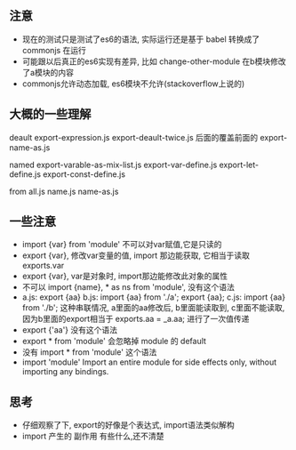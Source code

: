 ## 注意

* 现在的测试只是测试了es6的语法, 实际运行还是基于 babel 转换成了 commonjs 在运行
* 可能跟以后真正的es6实现有差异, 比如 change-other-module 在b模块修改了a模块的内容
* commonjs允许动态加载, es6模块不允许(stackoverflow上说的)


## 大概的一些理解

deault
  export-expression.js
  export-deault-twice.js 后面的覆盖前面的
  export-name-as.js

named
  export-varable-as-mix-list.js
  export-var-define.js
  export-let-define.js
  export-const-define.js

from
  all.js
  name.js
  name-as.js

## 一些注意

* import {var} from 'module' 不可以对var赋值,它是只读的
* export {var}, 修改var变量的值, import 那边能获取, 它相当于读取 exports.var
* export {var}, var是对象时, import那边能修改此对象的属性
* 不可以 import {name}, * as ns from 'module', 没有这个语法
* a.js: export {aa}
  b.js: import {aa} from './a'; export {aa};
  c.js: import {aa} from './b';
  这种串联情况, a里面的aa修改后, b里面能读取到, c里面不能读取, 因为b里面的export相当于 exports.aa = _a.aa; 进行了一次值传递
* export {'aa'} 没有这个语法
* export * from 'module' 会忽略掉 module 的 default
* 没有 import * from 'module' 这个语法
* import 'module' Import an entire module for side effects only, without importing any bindings.


## 思考

* 仔细观察了下, export的好像是个表达式, import语法类似解构
* import 产生的 副作用 有些什么,还不清楚
